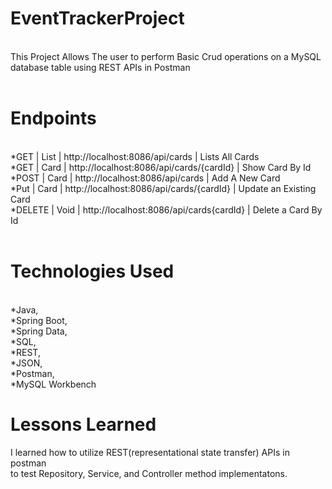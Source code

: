 # EventTrackerProject

<br>
This Project Allows The user to perform Basic Crud operations on a MySQL database table using REST APIs in Postman<br> 

<br>

# Endpoints

<br>
	*GET | List<Card> | http://localhost:8086/api/cards | Lists All Cards<br>
	*GET | Card | http://localhost:8086/api/cards/{cardId} | Show Card By Id<br>
	*POST | Card | http://localhost:8086/api/cards | Add A New Card<br>
	*Put | Card | http://localhost:8086/api/cards/{cardId} | Update an Existing Card<br>
	*DELETE | Void | http://localhost:8086/api/cards{cardId} | Delete a Card By Id<br>
<br>

# Technologies Used

<br>
*Java,<br>
*Spring Boot,<br> 
*Spring Data,<br> 
*SQL,<br> 
*REST,<br> 
*JSON,<br> 
*Postman,<br> 
*MySQL Workbench<br>

# Lessons Learned

I learned how to utilize REST(representational state transfer) APIs in postman<br> to test Repository, Service, and Controller method implementatons.